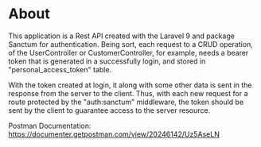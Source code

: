 # About
This application is a Rest API created with the Laravel 9 and package Sanctum for authentication. Being sort, each request to a CRUD operation, of the UserController or CustomerController, for example, needs a bearer token that is generated in a successfully login, and stored in "personal_access_token" table. 

With the token created at login, it along with some other data is sent in the response from the server to the client. Thus, with each new request for a route protected by the "auth:sanctum" middleware, the token should be sent by the client to guarantee access to the server resource.

Postman Documentation: https://documenter.getpostman.com/view/20246142/Uz5AseLN
